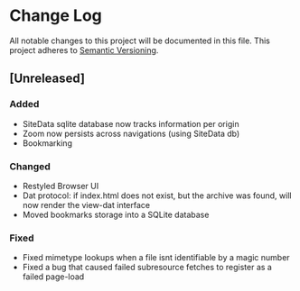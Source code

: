 # Change Log
All notable changes to this project will be documented in this file.
This project adheres to [Semantic Versioning](http://semver.org/).

## [Unreleased]
### Added
- SiteData sqlite database now tracks information per origin
- Zoom now persists across navigations (using SiteData db)
- Bookmarking

### Changed
- Restyled Browser UI
- Dat protocol: if index.html does not exist, but the archive was found, will now render the view-dat interface
- Moved bookmarks storage into a SQLite database

### Fixed
- Fixed mimetype lookups when a file isnt identifiable by a magic number
- Fixed a bug that caused failed subresource fetches to register as a failed page-load